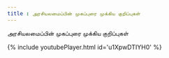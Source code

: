 ```yaml
---
title : அரசியலமைப்பின் முகப்புரை முக்கிய குறிப்புகள்
---
```


அரசியலமைப்பின் முகப்புரை முக்கிய குறிப்புகள்



{% include youtubePlayer.html id='u1XpwDTIYH0' %}
